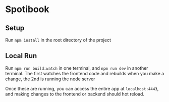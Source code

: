 # Spotibook

## Setup

Run `npm install` in the root directory of the project

## Local Run

Run `npm run build:watch` in one terminal, and `npm run dev` in another terminal. The first watches the frontend code and rebuilds when you make a change, the 2nd is running the node server

Once these are running, you can access the entire app at `localhost:4443`, and making changes to the frontend or backend should hot reload.
